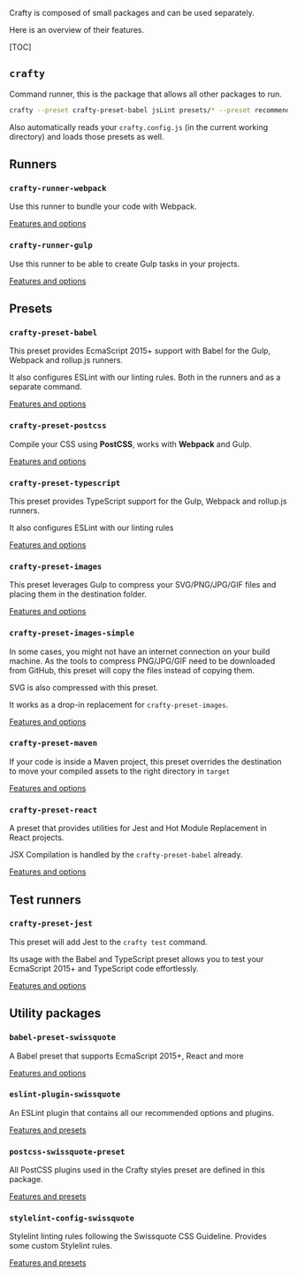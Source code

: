 Crafty is composed of small packages and can be used separately.

Here is an overview of their features.

[TOC]

## `crafty`

Command runner, this is the package that allows all other packages to run.

```bash
crafty --preset crafty-preset-babel jsLint presets/* --preset recommended --preset node
```

Also automatically reads your `crafty.config.js` (in the current working
directory) and loads those presets as well.

## Runners

### `crafty-runner-webpack`

Use this runner to bundle your code with Webpack.

[Features and options](02_crafty-runner-webpack.md)

### `crafty-runner-gulp`

Use this runner to be able to create Gulp tasks in your projects.

[Features and options](02_crafty-runner-gulp.md)

## Presets

### `crafty-preset-babel`

This preset provides EcmaScript 2015+ support with Babel for the Gulp, Webpack
and rollup.js runners.

It also configures ESLint with our linting rules. Both in the runners and as a
separate command.

[Features and options](05_crafty-preset-babel)

### `crafty-preset-postcss`

Compile your CSS using **PostCSS**, works with **Webpack** and Gulp.

[Features and options](05_crafty-preset-postcss)

### `crafty-preset-typescript`

This preset provides TypeScript support for the Gulp, Webpack and rollup.js
runners.

It also configures ESLint with our linting rules

[Features and options](05_crafty-preset-typescript)

### `crafty-preset-images`

This preset leverages Gulp to compress your SVG/PNG/JPG/GIF files and placing
them in the destination folder.

[Features and options](05_crafty-preset-images.md)

### `crafty-preset-images-simple`

In some cases, you might not have an internet connection on your build machine.
As the tools to compress PNG/JPG/GIF need to be downloaded from GitHub, this
preset will copy the files instead of copying them.

SVG is also compressed with this preset.

It works as a drop-in replacement for `crafty-preset-images`.

[Features and options](05_crafty-preset-images-simple.md)

### `crafty-preset-maven`

If your code is inside a Maven project, this preset overrides the destination to
move your compiled assets to the right directory in `target`

[Features and options](05_crafty-preset-maven.md)

### `crafty-preset-react`

A preset that provides utilities for Jest and Hot Module Replacement in React
projects.

JSX Compilation is handled by the `crafty-preset-babel` already.

[Features and options](05_crafty-preset-react.md)

## Test runners

### `crafty-preset-jest`

This preset will add Jest to the `crafty test` command.

Its usage with the Babel and TypeScript preset allows you to test your
EcmaScript 2015+ and TypeScript code effortlessly.

[Features and options](05_crafty-preset-jest.md)

## Utility packages

### `babel-preset-swissquote`

A Babel preset that supports EcmaScript 2015+, React and more

[Features and options](10_babel-preset-swissquote.md)

### `eslint-plugin-swissquote`

An ESLint plugin that contains all our recommended options and plugins.

[Features and presets](10_eslint-plugin-swissquote.md)

### `postcss-swissquote-preset`

All PostCSS plugins used in the Crafty styles preset are defined in this
package.

[Features and presets](10_postcss-swissquote-preset.md)

### `stylelint-config-swissquote`

Stylelint linting rules following the Swissquote CSS Guideline. Provides some
custom Stylelint rules.

[Features and presets](10_stylelint-config-swissquote.md)
